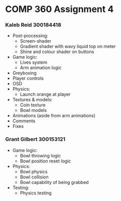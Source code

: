 # COMP 360 Assignment 4

### Kaleb Reid 300184418
* Post-processing:
  * Screen-shader
  * Gradient shader with wavy liquid top on meter
  * Shine and colour shader on buttons
* Game logic:
  * Lives system
  * Arm animation logic
* Greyboxing
* Player controls
* OSD
* Physics:
  * Launch orange at player
* Textures & models:
  * Coin texture
  * Bowl models
* Animations (aside from arm animations)
* Comments
* Fixes

### Grant Gilbert 300153121
* Game logic:
  * Bowl throwing logic
  * Bowl position reset logic
* Physics:
  * Bowl physics
  * Bowl collision
  * Bowl capability of being grabbed
* Testing:
  * Physics testing
